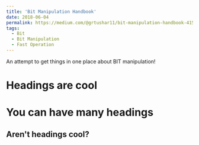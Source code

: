 ```yaml
---
title: 'Bit Manipulation Handbook'
date: 2018-06-04
permalink: https://medium.com/@grtushar11/bit-manipulation-handbook-415fe919dba8
tags:
  - Bit
  - Bit Manipulation
  - Fast Operation
---
```


An attempt to get things in one place about BIT manipulation!

Headings are cool
======

You can have many headings
======

Aren't headings cool?
------